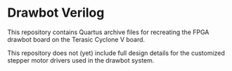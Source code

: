 # Drawbot Verilog #

This repository contains Quartus archive files for recreating the FPGA drawbot board on the Terasic Cyclone V board.

This repository does not (yet) include full design details for the customized stepper motor drivers used in the drawbot system.

